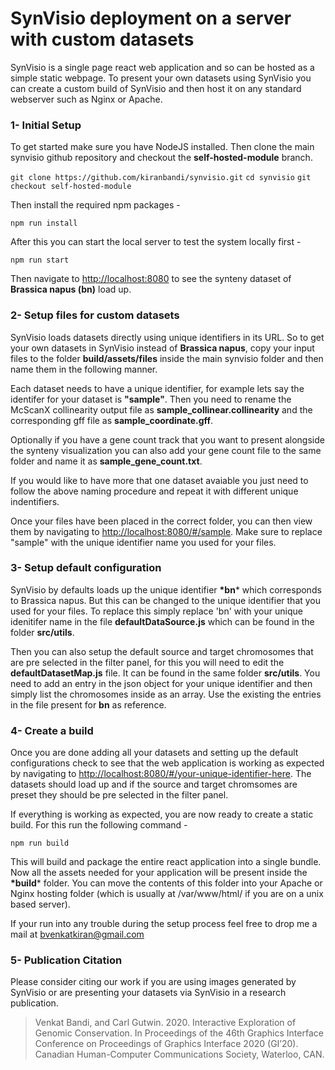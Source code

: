 # SynVisio deployment on a server with custom datasets

SynVisio is a single page react web application and so can be hosted as a simple static webpage. To present your own datasets using SynVisio you can create a custom build of SynVisio and then host it on any standard webserver such as Nginx or Apache. 

###  1- Initial Setup

To get started make sure you have NodeJS installed. Then clone the main synvisio github repository and checkout the **self-hosted-module** branch.

`git clone https://github.com/kiranbandi/synvisio.git`
`cd synvisio`
`git checkout self-hosted-module`

Then install the required npm packages - 

`npm run install`

After this you can start the local server to test the system locally first - 

`npm run start`

Then navigate to [http://localhost:8080](http://localhost:8080) to see the synteny dataset of **Brassica napus (bn)** load up. 

### 2- Setup files for custom datasets

SynVisio loads datasets directly using unique identifiers in its URL. So to get your own datasets in SynVisio instead of **Brassica napus**, copy your input files to the folder **build/assets/files** inside the main synvisio folder and then name them in the following manner. 

Each dataset needs to have a unique identifier, for example lets say the identifer for your dataset is **"sample"**. Then you need to rename the McScanX collinearity output file as **sample_collinear.collinearity** and the corresponding gff file as **sample_coordinate.gff**. 

Optionally if you have a gene count track that you want to present alongside the synteny visualization you can also add your gene count file to the same folder and name it as **sample_gene_count.txt**.

If you would like to have more that one dataset avaiable you just need to follow the above naming procedure and repeat it with different unique indentifiers. 

Once your files have been placed in the correct folder, you can then view them by navigating to [http://localhost:8080/#/sample](http://localhost:8080/#/sample). Make sure to replace "sample" with the unique identifier name you used for your files. 

### 3- Setup default configuration

SynVisio by defaults loads up the unique identifier **\*bn*** which corresponds to Brassica napus. But this can be changed to the unique identifier that you used for your files. To replace this simply replace 'bn' with your unique idenitifer name in the file **defaultDataSource.js** which can be found in the folder **src/utils**.

Then you can also setup the default source and target chromosomes that are pre selected in the filter panel, for this you will need to edit the **defaultDatasetMap.js** file. It can be found in the same folder **src/utils**. You need to add an entry in the json object for your unique identifier and then simply list the chromosomes inside as an array. Use the existing the entries in the file present for **bn** as reference. 

### 4- Create a build

Once you are done adding all your datasets and setting up the default configurations check to see that the web application is working as expected by navigating to [http://localhost:8080/#/your-unique-identifier-here](http://localhost:8080/#/your-unique-identifier-here). The datasets should load up and if the source and target chromsomes are preset they should be pre selected in the filter panel. 

If everything is working as expected, you are now ready to create a static build. For this run the following command - 

`npm run build`

This will build and package the entire react application into a single bundle. Now all the assets needed for your application will be present inside the **\*build*** folder. You can move the contents of this folder into your Apache or Nginx hosting folder (which is usually at /var/www/html/ if you are on a unix based server). 

If your run into any trouble during the setup process feel free to drop me a mail at bvenkatkiran@gmail.com

### 5- Publication Citation
Please consider citing our work if you are using images generated by SynVisio or are presenting your datasets via SynVisio in a research publication.

>Venkat Bandi, and Carl Gutwin. 2020. Interactive Exploration of Genomic Conservation. In Proceedings of the 46th Graphics Interface Conference on Proceedings of Graphics Interface 2020 (GI’20). Canadian Human-Computer Communications Society, Waterloo, CAN.
